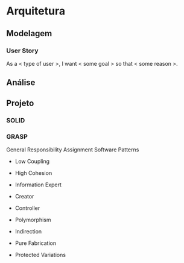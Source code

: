 # Arquitetura

## Modelagem

### User Story

As a &lt; type of user &gt;, I want &lt; some goal &gt; so that &lt; some reason &gt;.

## Análise

## Projeto

### SOLID

### GRASP

General Responsibility Assignment Software Patterns

* Low Coupling

* High Cohesion

* Information Expert

* Creator

* Controller

* Polymorphism

* Indirection

* Pure Fabrication

* Protected Variations


